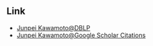 ---
---

## Link
* [Junpei Kawamoto@DBLP](http://www.informatik.uni-trier.de/~ley/db/indices/a-tree/k/Kawamoto:Junpei.html)
* [Junpei Kawamoto@Google Scholar Citations](http://bit.ly/MpHhqn)
